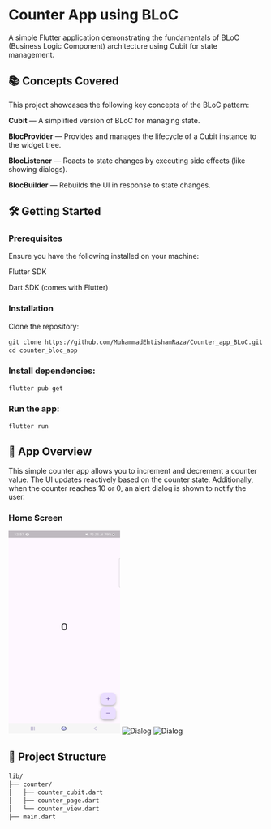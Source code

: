 # Counter App using BLoC

A simple Flutter application demonstrating the fundamentals of BLoC (Business Logic Component) architecture using Cubit for state management.

## 📚 Concepts Covered

This project showcases the following key concepts of the BLoC pattern:

**Cubit** — A simplified version of BLoC for managing state.

**BlocProvider** — Provides and manages the lifecycle of a Cubit instance to the widget tree.

**BlocListener** — Reacts to state changes by executing side effects (like showing dialogs).

**BlocBuilder** — Rebuilds the UI in response to state changes.

## 🛠️ Getting Started

### Prerequisites

Ensure you have the following installed on your machine:

Flutter SDK

Dart SDK (comes with Flutter)

### Installation
Clone the repository:

```
git clone https://github.com/MuhammadEhtishamRaza/Counter_app_BLoC.git
cd counter_bloc_app
```

### Install dependencies:

```
flutter pub get
```

### Run the app:

```
flutter run
```

## 🚀 App Overview

This simple counter app allows you to increment and decrement a counter value. The UI updates reactively based on the counter state.
Additionally, when the counter reaches 10 or 0, an alert dialog is shown to notify the user.

### Home Screen
<div class="flex">
<img src=img.png alt="Home" width="220" height="400" />
<img src="https://github.com/user-attachments/assets/73ccd093-0773-49df-ab7b-1075c01fd24e" alt="Dialog" width="220" height="400"/>
<img src="https://github.com/user-attachments/assets/c1ece869-fc91-4d89-b010-37a2492f106c" alt="Dialog" width="220" height="400"/>
</div>


## 📝 Project Structure

```
lib/
├── counter/
│   ├── counter_cubit.dart
│   ├── counter_page.dart
│   └── counter_view.dart
├── main.dart
